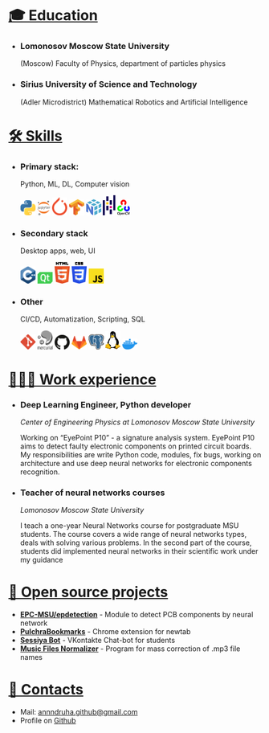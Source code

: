 <div style="display:none;"></div>

# <a id="education" href="#education">🎓 Education</a>

* ### Lomonosov Moscow State University
    (Moscow) Faculty of Physics, department of particles physics

* ### Sirius University of Science and Technology
    (Adler Microdistrict) Mathematical Robotics and Artificial Intelligence

# <a id="skills" href="#skills">🛠️ Skills</a>

* ### Primary stack: 
    Python, ML, DL, Computer vision
    <p align="left">
      <img src="assets/icons/python.svg" width=30px>
      <img src="assets/icons/jupyter.svg" width=25px>
      <img src="assets/icons/pytorch.svg" width=30px>
      <img src="assets/icons/tensorflow.svg" width=30px>
      <img src="assets/icons/numpy-icon.svg" width=30px>
      <img src="assets/icons/pandas-icon.svg" width=25px>
      <img src="assets/icons/opencv.svg" width=25px>
    </p>

* ### Secondary stack
    Desktop apps, web, UI
    <p align="left">
      <img src="assets/icons/c-plusplus.svg" width=30px>
      <img src="assets/icons/qt.svg" width=30px>
      <img src="assets/icons/html-5.svg" width=30px>
      <img src="assets/icons/css-3.svg" width=30px>
      <img src="assets/icons/javascript.svg" width=30px>
    </p>


* ### Other
    CI/CD, Automatization, Scripting, SQL
    <p align="left">
      <img src="assets/icons/git-icon.svg" width=30px>
      <img src="assets/icons/mercurial.svg" width=30px>
      <img src="assets/icons/github-icon.svg" width=30px>
      <img src="assets/icons/gitlab.svg" width=30px>
      <img src="assets/icons/postgresql.svg" width=30px>
      <img src="assets/icons/linux-tux.svg" width=30px>
      <img src="assets/icons/docker-icon.svg" width=30px>
    </p>

# <a id="works" href="#works">👨🏻‍💻 Work experience</a>

* ### Deep Learning Engineer, Python developer

    *Center of Engineering Physics at Lomonosov Moscow State University*

    Working on “EyePoint P10” - a signature analysis system. EyePoint P10 aims to detect faulty electronic components on printed circuit boards. My responsibilities are write Python code, modules, fix bugs, working on architecture and use deep neural networks for electronic components recognition.


* ### Teacher of neural networks courses

    *Lomonosov Moscow State University*

    I teach a one-year Neural Networks course for postgraduate MSU students. The course covers a wide range of neural networks types, deals with solving various problems. In the second part of the course, students did implemented neural networks in their scientific work under my guidance

# <a id="projects" href="#projects">🧩 Open source projects</a>

* **[EPC-MSU/epdetection](https://github.com/EPC-MSU/epdetection)** - Module to detect PCB components by neural network
* **[PulchraBookmarks](https://chrome.google.com/webstore/detail/pulchra-bookmarks/pknkgclggganidoalifaagfjikhcdolb)** - Chrome extension for newtab
* **[Sessiya Bot](https://github.com/Annndruha/sessiyabot)** - VKontakte Chat-bot for students
* **[Music Files Normalizer](https://github.com/Annndruha/music_files_normalizer)** - Program for mass correction of .mp3 file names

# <a id="contacts" href="#contacts">📧 Contacts</a>
* Mail: [annndruha.github@gmail.com](mailto:annndruha.github@gmail.com)
* Profile on [Github](https://github.com/Annndruha)
